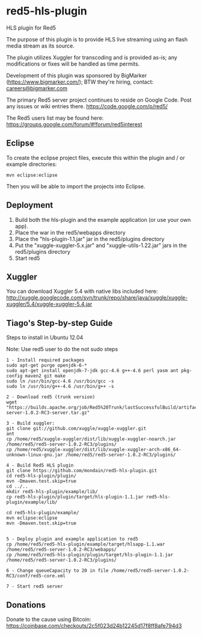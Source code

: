 red5-hls-plugin
=======

HLS plugin for Red5

The purpose of this plugin is to provide HLS live streaming using an flash media stream as its source. 

The plugin utilizes Xuggler for transcoding and is provided as-is; any modifications or fixes will be handled as time permits.

Development of this plugin was sponsored by BigMarker (https://www.bigmarker.com/); BTW they're hiring, contact: careers@bigmarker.com

The primary Red5 server project continues to reside on Google Code. Post any issues or wiki entries there.
https://code.google.com/p/red5/

The Red5 users list may be found here: https://groups.google.com/forum/#!forum/red5interest

Eclipse
----------

To create the eclipse project files, execute this within the plugin and / or example directories:
```
mvn eclipse:eclipse
```

Then you will be able to import the projects into Eclipse.

Deployment
------------

1. Build both the hls-plugin and the example application (or use your own app). 
2. Place the war in the red5/webapps directory
3. Place the "hls-plugin-1.1.jar" jar in the red5/plugins directory
4. Put the "xuggle-xuggler-5.x.jar" and "xuggle-utils-1.22.jar" jars in the red5/plugins directory
5. Start red5

Xuggler
-------------
You can download Xuggler 5.4 with native libs included here: http://xuggle.googlecode.com/svn/trunk/repo/share/java/xuggle/xuggle-xuggler/5.4/xuggle-xuggler-5.4.jar

Tiago's Step-by-step Guide
-------------
Steps to install in Ubuntu 12.04

Note: Use red5 user to do the not sudo steps
```
1 - Install required packages
sudo apt-get purge openjdk-6-*
sudo apt-get install openjdk-7-jdk gcc-4.6 g++-4.6 perl yasm ant pkg-config maven2 git make
sudo ln /usr/bin/gcc-4.6 /usr/bin/gcc -s
sudo ln /usr/bin/g++-4.6 /usr/bin/g++ -s

2 - Download red5 (trunk version)
wget "https://builds.apache.org/job/Red5%20Trunk/lastSuccessfulBuild/artifact/trunk/target/red5-server-1.0.2-RC3-server.tar.gz"

3 - Build xuggler:
git clone git://github.com/xuggle/xuggle-xuggler.git
ant
cp /home/red5/xuggle-xuggler/dist/lib/xuggle-xuggler-noarch.jar /home/red5/red5-server-1.0.2-RC3/plugins/
cp /home/red5/xuggle-xuggler/dist/lib/xuggle-xuggler-arch-x86_64-unknown-linux-gnu.jar /home/red5/red5-server-1.0.2-RC3/plugins/

4 - Build Red5 HLS plugin
git clone https://github.com/mondain/red5-hls-plugin.git
cd red5-hls-plugin/plugin/
mvn -Dmaven.test.skip=true
cd ../..
mkdir red5-hls-plugin/example/lib/
cp red5-hls-plugin/plugin/target/hls-plugin-1.1.jar red5-hls-plugin/example/lib/

cd red5-hls-plugin/example/
mvn eclipse:eclipse
mvn -Dmaven.test.skip=true


5 - Deploy plugin and example application to red5
cp /home/red5/red5-hls-plugin/example/target/hlsapp-1.1.war /home/red5/red5-server-1.0.2-RC3/webapps/
cp /home/red5/red5-hls-plugin/plugin/target/hls-plugin-1.1.jar  /home/red5/red5-server-1.0.2-RC3/plugins/

6 - Change queueCapacity to 20 in file /home/red5/red5-server-1.0.2-RC3/conf/red5-core.xml

7 - Start red5 server
```
Donations
-------------
Donate to the cause using Bitcoin: https://coinbase.com/checkouts/2c5f023d24b12245d17f8ff8afe794d3